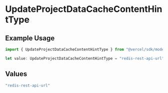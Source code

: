 # UpdateProjectDataCacheContentHintType

## Example Usage

```typescript
import { UpdateProjectDataCacheContentHintType } from "@vercel/sdk/models/updateprojectdatacacheop.js";

let value: UpdateProjectDataCacheContentHintType = "redis-rest-api-url";
```

## Values

```typescript
"redis-rest-api-url"
```